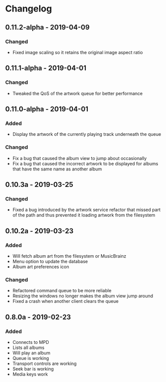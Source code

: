 # Changelog

## 0.11.2-alpha - 2019-04-09

### Changed

- Fixed image scaling so it retains the original image aspect ratio

## 0.11.1-alpha - 2019-04-01

### Changed

- Tweaked the QoS of the artwork queue for better performance

## 0.11.0-alpha - 2019-04-01

### Added

- Display the artwork of the currently playing track underneath the queue

### Changed

- Fix a bug that caused the album view to jump about occasionally
- Fix a bug that caused the incorrect artwork to be displayed for albums that
  have the same name as another album

## 0.10.3a - 2019-03-25

### Changed

- Fixed a bug introduced by the artwork service refactor that missed part of the
  path and thus prevented it loading artwork from the filesystem

## 0.10.2a - 2019-03-23

### Added

- Will fetch album art from the filesystem or MusicBrainz
- Menu option to update the database
- Album art preferences icon

### Changed

- Refactored command queue to be more reliable
- Resizing the windows no longer makes the album view jump around
- Fixed a crash when another client clears the queue

## 0.8.0a - 2019-02-23

### Added

- Connects to MPD
- Lists all albums
- Will play an album
- Queue is working
- Transport controls are working
- Seek bar is working
- Media keys work
